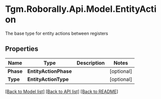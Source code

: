 # Tgm.Roborally.Api.Model.EntityAction
The base type for entity actions between registers

## Properties

Name | Type | Description | Notes
------------ | ------------- | ------------- | -------------
**Phase** | **EntityActionPhase** |  | [optional] 
**Type** | **EntityActionType** |  | [optional] 

[[Back to Model list]](../README.md#documentation-for-models) [[Back to API list]](../README.md#documentation-for-api-endpoints) [[Back to README]](../README.md)

